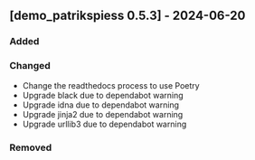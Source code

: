 
## [demo_patrikspiess 0.5.3] - 2024-06-20

### Added

### Changed

- Change the readthedocs process to use Poetry
- Upgrade black due to dependabot warning
- Upgrade idna due to dependabot warning
- Upgrade jinja2 due to dependabot warning
- Upgrade urllib3 due to dependabot warning

### Removed
